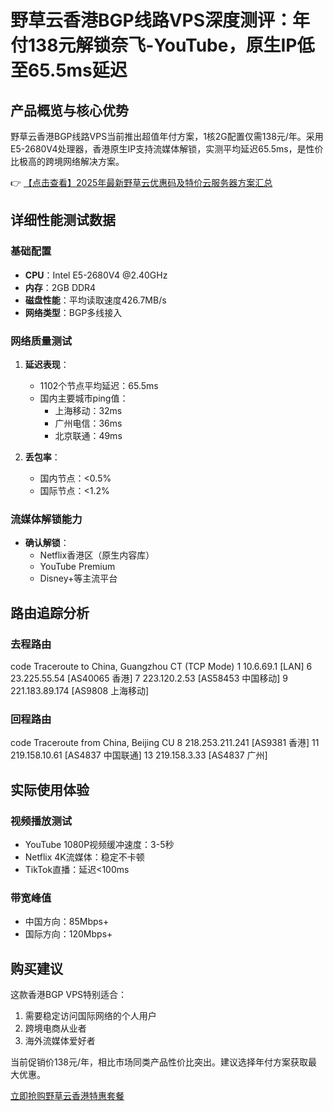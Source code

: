 # 野草云香港BGP线路VPS深度测评：年付138元解锁奈飞-YouTube，原生IP低至65.5ms延迟

## 产品概览与核心优势

野草云香港BGP线路VPS当前推出超值年付方案，1核2G配置仅需138元/年。采用E5-2680V4处理器，香港原生IP支持流媒体解锁，实测平均延迟65.5ms，是性价比极高的跨境网络解决方案。

👉 [【点击查看】2025年最新野草云优惠码及特价云服务器方案汇总](https://bit.ly/yecaoyun)

## 详细性能测试数据

### 基础配置
- **CPU**：Intel E5-2680V4 @2.40GHz
- **内存**：2GB DDR4
- **磁盘性能**：平均读取速度426.7MB/s
- **网络类型**：BGP多线接入

### 网络质量测试
1. **延迟表现**：
   - 1102个节点平均延迟：65.5ms
   - 国内主要城市ping值：
     - 上海移动：32ms
     - 广州电信：36ms
     - 北京联通：49ms

2. **丢包率**：
   - 国内节点：<0.5%
   - 国际节点：<1.2%

### 流媒体解锁能力
- **确认解锁**：
  - Netflix香港区（原生内容库）
  - YouTube Premium
  - Disney+等主流平台

## 路由追踪分析

### 去程路由
code
Traceroute to China, Guangzhou CT (TCP Mode)
1  10.6.69.1 [LAN]
6  23.225.55.54 [AS40065 香港]
7  223.120.2.53 [AS58453 中国移动]
9  221.183.89.174 [AS9808 上海移动]

### 回程路由
code
Traceroute from China, Beijing CU
8  218.253.211.241 [AS9381 香港]
11  219.158.10.61 [AS4837 中国联通]
13  219.158.3.33 [AS4837 广州]

## 实际使用体验

### 视频播放测试
- YouTube 1080P视频缓冲速度：3-5秒
- Netflix 4K流媒体：稳定不卡顿
- TikTok直播：延迟<100ms

### 带宽峰值
- 中国方向：85Mbps+
- 国际方向：120Mbps+

## 购买建议

这款香港BGP VPS特别适合：
1. 需要稳定访问国际网络的个人用户
2. 跨境电商从业者
3. 海外流媒体爱好者

当前促销价138元/年，相比市场同类产品性价比突出。建议选择年付方案获取最大优惠。

[立即抢购野草云香港特惠套餐](https://bit.ly/yecaoyun)